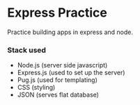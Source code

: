 # Express Practice
Practice building apps in express and node.

### Stack used
* Node.js (server side javascript)
* Express.js (used to set up the server)
* Pug.js (used for templating)
* CSS (styling)
* JSON (serves flat database)
